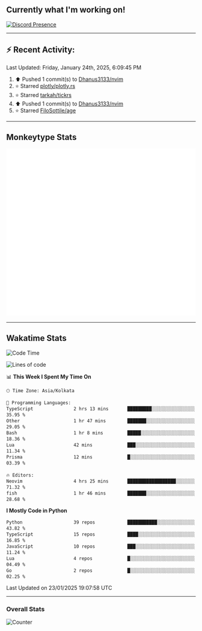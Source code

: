## Currently what I'm working on!
[![Discord Presence](https://lanyard.cnrad.dev/api/534981034400284712)](https://discord.com/users/534981034400284712)

---

## :zap: Recent Activity:
<!--RECENT_ACTIVITY:last_update-->
Last Updated: Friday, January 24th, 2025, 6:09:45 PM
<!--RECENT_ACTIVITY:last_update_end-->
<!--RECENT_ACTIVITY:start-->
1. ⬆️ Pushed 1 commit(s) to [Dhanus3133/nvim](https://github.com/Dhanus3133/nvim)<br>
2. ⭐ Starred [plotly/plotly.rs](https://github.com/plotly/plotly.rs)<br>
3. ⭐ Starred [tarkah/tickrs](https://github.com/tarkah/tickrs)<br>
4. ⬆️ Pushed 1 commit(s) to [Dhanus3133/nvim](https://github.com/Dhanus3133/nvim)<br>
5. ⭐ Starred [FiloSottile/age](https://github.com/FiloSottile/age)<br>
<!--RECENT_ACTIVITY:end-->

---

## Monkeytype Stats
<a href="https://monkeytype.com/profile/dhanus">
  <img src="https://raw.githubusercontent.com/Dhanus3133/Dhanus3133/monkeytype/monkeytype-lb.svg" alt="Monkeytype Profile" />
</a>

---

## Wakatime Stats
<!--START_SECTION:waka-->
![Code Time](http://img.shields.io/badge/Code%20Time-2%2C506%20hrs%2040%20mins-blue)

![Lines of code](https://img.shields.io/badge/From%20Hello%20World%20I%27ve%20Written-5.9%20million%20lines%20of%20code-blue)

📊 **This Week I Spent My Time On** 

```text
🕑︎ Time Zone: Asia/Kolkata

💬 Programming Languages: 
TypeScript               2 hrs 13 mins       █████████░░░░░░░░░░░░░░░░   35.95 % 
Other                    1 hr 47 mins        ███████░░░░░░░░░░░░░░░░░░   29.05 % 
Bash                     1 hr 8 mins         █████░░░░░░░░░░░░░░░░░░░░   18.36 % 
Lua                      42 mins             ███░░░░░░░░░░░░░░░░░░░░░░   11.34 % 
Prisma                   12 mins             █░░░░░░░░░░░░░░░░░░░░░░░░   03.39 % 

🔥 Editors: 
Neovim                   4 hrs 25 mins       ██████████████████░░░░░░░   71.32 % 
fish                     1 hr 46 mins        ███████░░░░░░░░░░░░░░░░░░   28.68 % 
```

**I Mostly Code in Python** 

```text
Python                   39 repos            ███████████░░░░░░░░░░░░░░   43.82 % 
TypeScript               15 repos            ████░░░░░░░░░░░░░░░░░░░░░   16.85 % 
JavaScript               10 repos            ███░░░░░░░░░░░░░░░░░░░░░░   11.24 % 
Lua                      4 repos             █░░░░░░░░░░░░░░░░░░░░░░░░   04.49 % 
Go                       2 repos             █░░░░░░░░░░░░░░░░░░░░░░░░   02.25 % 
```




 Last Updated on 23/01/2025 19:07:58 UTC
<!--END_SECTION:waka-->
---

### Overall Stats

<img src="https://moe-counter.glitch.me/get/@Dhanus3133?theme=asoul" alt="Counter" />
